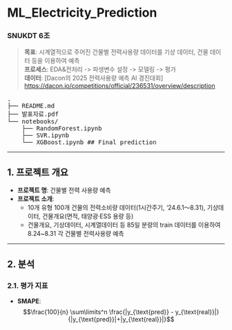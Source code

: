# ML_Electricity_Prediction
### SNUKDT 6조

> **목표**: 시계열적으로 주어진 건물별 전력사용량 데이터를 기상 데이터, 건물 데이터 등을 이용하여 예측  
> **프로세스**: EDA&전처리 -> 파생변수 설정 -> 모델링 -> 평가  
> **데이터**: [Dacon의 2025 전력사용량 예측 AI 경진대회] https://dacon.io/competitions/official/236531/overview/description  

<pre>
.
├── README.md
├── 발표자료.pdf
└── notebooks/
    ├── RandomForest.ipynb
    ├── SVR.ipynb
    └── XGBoost.ipynb ## Final prediction
</pre>
---

## 1. 프로젝트 개요
- **프로젝트 명**: 건물별 전력 사용량 예측
- **프로젝트 소개**:
  - 10개 유형 100개 건물의 전력소비량 데이터(1시간주기, ‘24.6.1～8.31), 기상데이터, 건물개요(면적, 태양광·ESS 용량 등)
  - 건물개요, 기상데이터, 시계열데이터 등 85일 분량의 train 데이터를 이용하여 8.24~8.31 각 건물별 전력사용량 예측

---
## 2. 분석

### 2.1. 평가 지표
- **SMAPE**: $$\frac{100}{n} \sum\limits^n \frac{|y_{\text{pred}} - y_{\text{real}}|}{|y_{\text{pred}}|+|y_{\text{real}}|}$$
